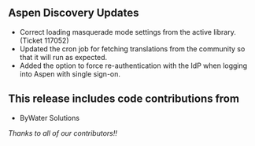 ## Aspen Discovery Updates
- Correct loading masquerade mode settings from the active library. (Ticket 117052)
- Updated the cron job for fetching translations from the community so that it will run as expected.
- Added the option to force re-authentication with the IdP when logging into Aspen with single sign-on.

## This release includes code contributions from
- ByWater Solutions

_Thanks to all of our contributors!!_